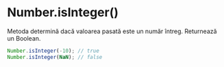 # Number.isInteger()

Metoda determină dacă valoarea pasată este un număr întreg. Returnează un Boolean.

```javascript
Number.isInteger(-10); // true
Number.isInteger(NaN); // false
```
